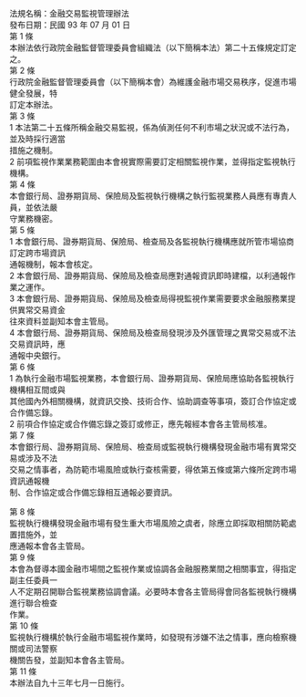 法規名稱：金融交易監視管理辦法  
發布日期：民國 93 年 07 月 01 日  
第 1 條  
本辦法依行政院金融監督管理委員會組織法（以下簡稱本法）第二十五條規定訂定之。  
第 2 條  
行政院金融監督管理委員會（以下簡稱本會）為維護金融市場交易秩序，促進市場健全發展，特  
訂定本辦法。  
第 3 條  
1 本法第二十五條所稱金融交易監視，係為偵測任何不利市場之狀況或不法行為，並及時採行適當  
措施之機制。  
2 前項監視作業業務範圍由本會視實際需要訂定相關監視作業，並得指定監視執行機構。  
第 4 條  
本會銀行局、證券期貨局、保險局及監視執行機構之執行監視業務人員應有專責人員，並依法嚴  
守業務機密。  
第 5 條  
1 本會銀行局、證券期貨局、保險局、檢查局及各監視執行機構應就所管市場協商訂定跨市場資訊  
通報機制，報本會核定。  
2 本會銀行局、證券期貨局、保險局及檢查局應對通報資訊即時建檔，以利通報作業之運作。  
3 本會銀行局、證券期貨局、保險局及檢查局得視監視作業需要要求金融服務業提供異常交易資金  
往來資料並副知本會主管局。  
4 本會銀行局、證券期貨局、保險局及檢查局發現涉及外匯管理之異常交易或不法交易資訊時，應  
通報中央銀行。  
第 6 條  
1 為執行金融市場監視業務，本會銀行局、證券期貨局、保險局應協助各監視執行機構相互間或與  
其他國內外相關機構，就資訊交換、技術合作、協助調查等事項，簽訂合作協定或合作備忘錄。  
2 前項合作協定或合作備忘錄之簽訂或修正，應先報經本會各主管局核准。  
第 7 條  
本會銀行局、證券期貨局、保險局、檢查局或監視執行機構發現金融市場有異常交易或涉及不法  
交易之情事者，為防範市場風險或執行查核需要，得依第五條或第六條所定跨市場資訊通報機  
制、合作協定或合作備忘錄相互通報必要資訊。  


第 8 條  
監視執行機構發現金融市場有發生重大市場風險之虞者，除應立即採取相關防範處置措施外，並  
應通報本會各主管局。  
第 9 條  
本會為督導本國金融市場間之監視作業或協調各金融服務業間之相關事宜，得指定副主任委員一  
人不定期召開聯合監視業務協調會議。必要時本會各主管局得會同各監視執行機構進行聯合檢查  
作業。  
第 10 條  
監視執行機構於執行金融市場監視作業時，如發現有涉嫌不法之情事，應向檢察機關或司法警察  
機關告發，並副知本會各主管局。  
第 11 條  
本辦法自九十三年七月一日施行。  


